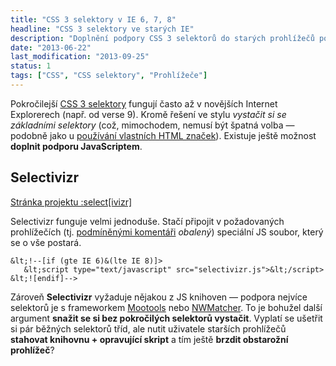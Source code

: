 ```yaml
---
title: "CSS 3 selektory v IE 6, 7, 8"
headline: "CSS 3 selektory ve starých IE"
description: "Doplnění podpory CSS 3 selektorů do starých prohlížečů pomocí JavaScriptu."
date: "2013-06-22"
last_modification: "2013-09-25"
status: 1
tags: ["CSS", "CSS selektory", "Prohlížeče"]
---
```


Pokročilejší [CSS 3 selektory](/css-selektory) fungují často až v novějších Internet Explorerech (např. od verse 9). Kromě řešení ve stylu *vystačit si se základními selektory* (což, mimochodem, nemusí být špatná volba — podobně jako u [používání vlastních HTML značek](/vlastni-html-znacky)). Existuje ještě možnost **doplnit podporu JavaScriptem**.

## Selectivizr

[Stránka projektu :select[ivizr]](http://selectivizr.com/)

Selectivizr funguje velmi jednoduše. Stačí připojit v požadovaných prohlížečích (tj. [podmíněnými komentáři](/podminene-komentare) *obalený*) speciální JS soubor, který se o vše postará.

```
&lt;!--[if (gte IE 6)&(lte IE 8)]>
   &lt;script type="text/javascript" src="selectivizr.js">&lt;/script>
&lt;![endif]-->
```

Zároveň **Selectivizr** vyžaduje nějakou z JS knihoven — podpora nejvíce selektorů je s frameworkem [Mootools](http://mootools.net/) nebo [NWMatcher](http://javascript.nwbox.com/NWMatcher/). To je bohužel další argument **snažit se si bez pokročilých selektorů vystačit**. Vyplatí se ušetřit si pár běžných selektorů tříd, ale nutit uživatele starších prohlížečů **stahovat knihovnu + opravující skript** a tím ještě **brzdit obstarožní prohlížeč**?